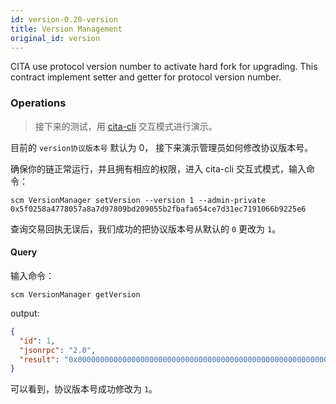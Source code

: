 ```yaml
---
id: version-0.20-version
title: Version Management
original_id: version
---
```


CITA use protocol version number to activate hard fork for upgrading. This
contract implement setter and getter for protocol version number.

### Operations

> 接下来的测试，用 [cita-cli](https://github.com/citahub/cita-cli) 交互模式进行演示。

目前的 `version协议版本号` 默认为 0， 接下来演示管理员如何修改协议版本号。

确保你的链正常运行，并且拥有相应的权限，进入 cita-cli 交互式模式，输入命令：

```shell
scm VersionManager setVersion --version 1 --admin-private 0x5f0258a4778057a8a7d97809bd209055b2fbafa654ce7d31ec7191066b9225e6
```

查询交易回执无误后，我们成功的把协议版本号从默认的 `0` 更改为 `1`。

#### Query

输入命令：

```shell
scm VersionManager getVersion
```

output:

```json
{
  "id": 1,
  "jsonrpc": "2.0",
  "result": "0x0000000000000000000000000000000000000000000000000000000000000001"
}
```

可以看到，协议版本号成功修改为 `1`。
